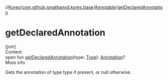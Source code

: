 //[Kores](../../index.md)/[com.github.jonathanxd.kores.base](../index.md)/[Annotable](index.md)/[getDeclaredAnnotation](get-declared-annotation.md)



# getDeclaredAnnotation  
[jvm]  
Content  
open fun [getDeclaredAnnotation](get-declared-annotation.md)(type: [Type](https://docs.oracle.com/javase/8/docs/api/java/lang/reflect/Type.html)): [Annotation](../-annotation/index.md)?  
More info  


Gets the annotation of type type if present, or null otherwise.

  



